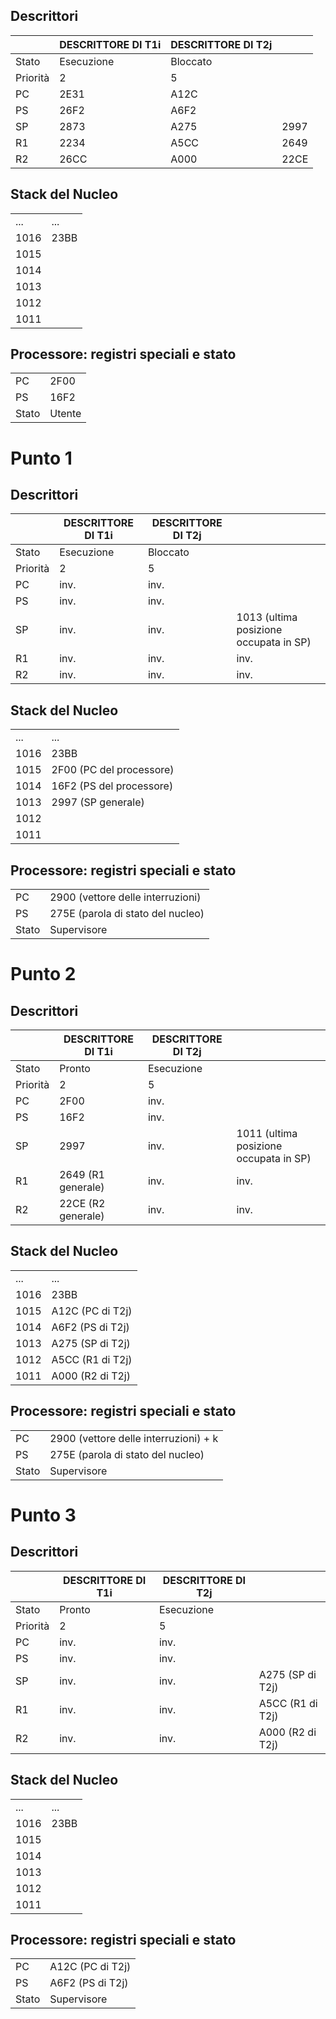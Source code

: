 ## Descrittori 
|  | DESCRITTORE DI T1i | DESCRITTORE DI T2j | |
| ------- | ----------- | ------------------  | ---- |
| Stato  | Esecuzione | Bloccato | |
| Priorità | 2 | 5 | |
| PC | 2E31 | A12C | |
| PS | 26F2 | A6F2 | |
| SP | 2873 | A275 | 2997 |
| R1 | 2234 | A5CC | 2649 |
| R2 | 26CC | A000 | 22CE |

## Stack del Nucleo
|  | |
| --- | --- |
| ... | ... |
| 1016 | 23BB |
| 1015 | |
| 1014 | |
| 1013 | |
| 1012 | |
| 1011 | |

## Processore: registri speciali e stato
| | | 
| -- | -- |
| PC | 2F00 |
| PS | 16F2 |
| Stato | Utente |

# Punto 1
## Descrittori 
|  | DESCRITTORE DI T1i | DESCRITTORE DI T2j | |
| ------- | ----------- | ------------------  | ---- |
| Stato  | Esecuzione | Bloccato | |
| Priorità | 2 | 5 | |
| PC | inv. | inv. | |
| PS | inv. | inv. | |
| SP | inv. | inv. | 1013 (ultima posizione occupata in SP) |
| R1 | inv. | inv. | inv. |
| R2 | inv. | inv. | inv. |

## Stack del Nucleo
|  | |
| --- | --- |
| ... | ... |
| 1016 | 23BB |
| 1015 | 2F00 (PC del processore) |
| 1014 | 16F2 (PS del processore) |
| 1013 | 2997 (SP generale) |
| 1012 | |
| 1011 | |

## Processore: registri speciali e stato
| | | 
| -- | -- |
| PC | 2900 (vettore delle interruzioni) |
| PS | 275E (parola di stato del nucleo) |
| Stato | Supervisore |

# Punto 2
## Descrittori 
|  | DESCRITTORE DI T1i | DESCRITTORE DI T2j | |
| ------- | ----------- | ------------------  | ---- |
| Stato  | Pronto | Esecuzione | |
| Priorità | 2 | 5 | |
| PC | 2F00 | inv. | |
| PS | 16F2 | inv. | |
| SP | 2997 | inv. | 1011 (ultima posizione occupata in SP) |
| R1 | 2649 (R1 generale) | inv. | inv. |
| R2 | 22CE (R2 generale) | inv. | inv. |

## Stack del Nucleo
|  | |
| --- | --- |
| ... | ... |
| 1016 | 23BB |
| 1015 | A12C (PC di T2j) |
| 1014 | A6F2 (PS di T2j) |
| 1013 | A275 (SP di T2j) |
| 1012 | A5CC (R1 di T2j) |
| 1011 | A000 (R2 di T2j) |

## Processore: registri speciali e stato
| | | 
| -- | -- |
| PC | 2900 (vettore delle interruzioni) + k |
| PS | 275E (parola di stato del nucleo) |
| Stato | Supervisore |

# Punto 3
## Descrittori 
|  | DESCRITTORE DI T1i | DESCRITTORE DI T2j | |
| ------- | ----------- | ------------------  | ---- |
| Stato  | Pronto | Esecuzione | |
| Priorità | 2 | 5 | |
| PC | inv. | inv. | |
| PS | inv. | inv. | |
| SP | inv. | inv. | A275 (SP di T2j) |
| R1 | inv. | inv. | A5CC (R1 di T2j) |
| R2 | inv. | inv. | A000 (R2 di T2j) |

## Stack del Nucleo
|  | |
| --- | --- |
| ... | ... |
| 1016 | 23BB |
| 1015 | |
| 1014 | |
| 1013 | |
| 1012 | |
| 1011 | |

## Processore: registri speciali e stato
| | | 
| -- | -- |
| PC | A12C (PC di T2j) |
| PS | A6F2 (PS di T2j) |
| Stato | Supervisore |
